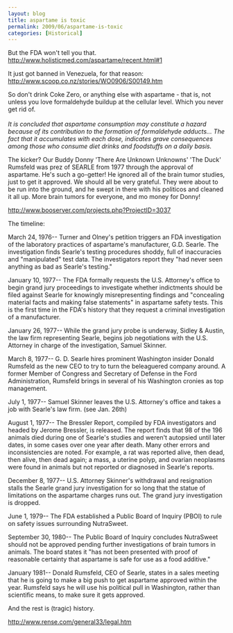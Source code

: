```yaml
---
layout: blog
title: aspartame is toxic
permalink: 2009/06/aspartame-is-toxic
categories: [Historical]
---
```


<p>But the FDA won't tell you that.<br />
<a href="http://www.holisticmed.com/aspartame/recent.html#1" title="http://www.holisticmed.com/aspartame/recent.html#1">http://www.holisticmed.com/aspartame/recent.html#1</a></p>
<p>It just got banned in Venezuela, for that reason:<br />
<a href="http://www.scoop.co.nz/stories/WO0906/S00149.htm" title="http://www.scoop.co.nz/stories/WO0906/S00149.htm">http://www.scoop.co.nz/stories/WO0906/S00149.htm</a></p>
<p>So don't drink Coke Zero, or anything else with aspartame - that is, not unless you love formaldehyde buildup at the cellular level. Which you never get rid of.<br />
<i><br />
It is concluded that aspartame consumption may constitute a hazard because of its contribution to the formation of formaldehyde adducts... The fact that it accumulates with each dose, indicates grave consequences among those who consume diet drinks and foodstuffs on a daily basis.<br />
</i></p>
<p>The kicker? Our Buddy Donny 'There Are Unknown Unknowns' 'The Duck' Rumsfeld was prez of SEARLE from 1977 through the approval of aspartame. He's such a go-getter! He ignored all of the brain tumor studies, just to get it approved. We should all be very grateful. They were about to be run into the ground, and he swept in there with his politicos and cleaned it all up. More brain tumors for everyone, and mo money for Donny!</p>
<p><a href="http://www.booserver.com/projects.php?ProjectID=3037" title="http://www.booserver.com/projects.php?ProjectID=3037">http://www.booserver.com/projects.php?ProjectID=3037</a></p>
<p>The timeline:</p>
<p>March 24, 1976-- Turner and Olney's petition triggers an FDA investigation of the laboratory practices of aspartame's manufacturer, G.D. Searle. The investigation finds Searle's testing procedures shoddy, full of inaccuracies and "manipulated" test data. The investigators report they "had never seen anything as bad as Searle's testing."</p>
<p>January 10, 1977-- The FDA formally requests the U.S. Attorney's office to begin grand jury proceedings to investigate whether indictments should be filed against Searle for knowingly misrepresenting findings and "concealing material facts and making false statements" in aspartame safety tests. This is the first time in the FDA's history that they request a criminal investigation of a manufacturer.</p>
<p>January 26, 1977-- While the grand jury probe is underway, Sidley &amp; Austin, the law firm representing Searle, begins job negotiations with the U.S. Attorney in charge of the investigation, Samuel Skinner.</p>
<p>March 8, 1977-- G. D. Searle hires prominent Washington insider Donald Rumsfeld as the new CEO to try to turn the beleaguered company around. A former Member of Congress and Secretary of Defense in the Ford Administration, Rumsfeld brings in several of his Washington cronies as top management.</p>
<p>July 1, 1977-- Samuel Skinner leaves the U.S. Attorney's office and takes a job with Searle's law firm. (see Jan. 26th)</p>
<p>August 1, 1977-- The Bressler Report, compiled by FDA investigators and headed by Jerome Bressler, is released. The report finds that 98 of the 196 animals died during one of Searle's studies and weren't autopsied until later dates, in some cases over one year after death. Many other errors and inconsistencies are noted. For example, a rat was reported alive, then dead, then alive, then dead again; a mass, a uterine polyp, and ovarian neoplasms were found in animals but not reported or diagnosed in Searle's reports.</p>
<p>December 8, 1977-- U.S. Attorney Skinner's withdrawal and resignation stalls the Searle grand jury investigation for so long that the statue of limitations on the aspartame charges runs out. The grand jury investigation is dropped.</p>
<p>June 1, 1979-- The FDA established a Public Board of Inquiry (PBOI) to rule on safety issues surrounding NutraSweet.</p>
<p>September 30, 1980-- The Public Board of Inquiry concludes NutraSweet should not be approved pending further investigations of brain tumors in animals. The board states it "has not been presented with proof of reasonable certainty that aspartame is safe for use as a food additive."</p>
<p>January 1981-- Donald Rumsfeld, CEO of Searle, states in a sales meeting that he is going to make a big push to get aspartame approved within the year. Rumsfeld says he will use his political pull in Washington, rather than scientific means, to make sure it gets approved. </p>
<p>And the rest is (tragic) history.</p>
<p><a href="http://www.rense.com/general33/legal.htm" title="http://www.rense.com/general33/legal.htm">http://www.rense.com/general33/legal.htm</a></p>
